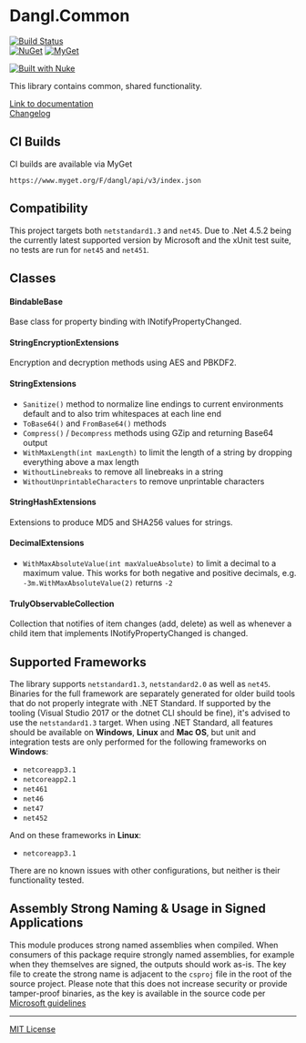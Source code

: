 # Dangl.Common
[![Build Status](https://jenkins.dangl.me/buildStatus/icon?job=GeorgDangl%2FDangl.Common%2Fdev)](https://jenkins.dangl.me/job/GeorgDangl/job/Dangl.Common/job/dev/)  
[![NuGet](https://img.shields.io/nuget/v/Dangl.Common.svg)](https://www.nuget.org/packages/Dangl.Common)
[![MyGet](https://img.shields.io/myget/dangl/v/Dangl.Common.svg)]()

[![Built with Nuke](http://nuke.build/rounded)](https://www.nuke.build)  

This library contains common, shared functionality.

[Link to documentation](https://docs.dangl-it.com/Projects/Dangl.Common)  
[Changelog](./CHANGELOG.md)  

## CI Builds

CI builds are available via MyGet

    https://www.myget.org/F/dangl/api/v3/index.json

## Compatibility

This project targets both `netstandard1.3` and `net45`. Due to .Net 4.5.2 being the currently latest supported version
by Microsoft and the xUnit test suite, no tests are run for `net45` and `net451`.

## Classes

#### BindableBase
Base class for property binding with INotifyPropertyChanged.

#### StringEncryptionExtensions
Encryption and decryption methods using AES and PBKDF2.

#### StringExtensions
* `Sanitize()` method to normalize line endings to current environments default and to also trim whitespaces at each line end
* `ToBase64()` and `FromBase64()` methods
* `Compress()` / `Decompress` methods using GZip and returning Base64 output
* `WithMaxLength(int maxLength)` to limit the length of a string by dropping everything above a max length
* `WithoutLinebreaks` to remove all linebreaks in a string
* `WithoutUnprintableCharacters` to remove unprintable characters

#### StringHashExtensions
Extensions to produce MD5 and SHA256 values for strings.

#### DecimalExtensions
* `WithMaxAbsoluteValue(int maxValueAbsolute)` to limit a decimal to a maximum value. This works for both negative and positive decimals, e.g. `-3m.WithMaxAbsoluteValue(2)` returns `-2`

#### TrulyObservableCollection

Collection that notifies of item changes (add, delete) as well as whenever a child item that implements INotifyPropertyChanged is changed.

## Supported Frameworks

The library supports `netstandard1.3`, `netstandard2.0` as well as `net45`. Binaries for the full framework are separately generated for older build tools that do not properly integrate with .NET Standard.
If supported by the tooling (Visual Studio 2017 or the dotnet CLI should be fine), it's advised to use the `netstandard1.3` target.
When using .NET Standard, all features should be available on **Windows**, **Linux** and **Mac OS**, but unit and integration tests are only performed for the following frameworks on **Windows**:
  - `netcoreapp3.1`
  - `netcoreapp2.1`
  - `net461`
  - `net46`
  - `net47`
  - `net452`

And on these frameworks in **Linux**:
  - `netcoreapp3.1`

There are no known issues with other configurations, but neither is their functionality tested.

## Assembly Strong Naming & Usage in Signed Applications

This module produces strong named assemblies when compiled. When consumers of this package require strongly named assemblies, for example when they
themselves are signed, the outputs should work as-is.
The key file to create the strong name is adjacent to the `csproj` file in the root of the source project. Please note that this does not increase
security or provide tamper-proof binaries, as the key is available in the source code per 
[Microsoft guidelines](https://msdn.microsoft.com/en-us/library/wd40t7ad(v=vs.110).aspx)

---

[MIT License](LICENSE.md)
